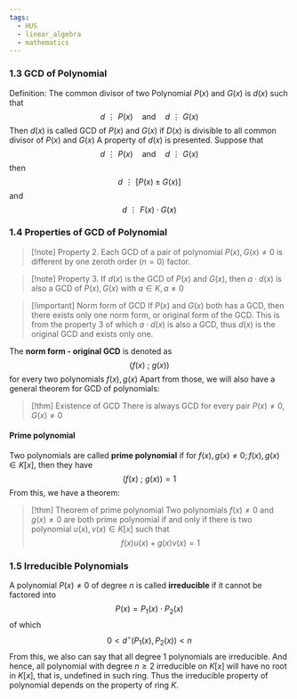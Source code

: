 ```yaml
---
tags:
  - HUS
  - linear_algebra
  - mathematics
---
```

### 1.3 GCD of Polynomial 
Definition: The common divisor of two Polynomial $P(x)$ and $G(x)$ is $d(x)$ such that $$d
\mathrel{\vdots} P(x)\quad \text{and} \quad d \mathrel{\vdots} G(x)$$
Then $d(x)$ is called GCD of $P(x)$ and $G(x)$ if $D(x)$ is divisible to all common divisor of $P(x)$ and $G(x)$ 
A property of $d(x)$ is presented. Suppose that $$d
\mathrel{\vdots} P(x)\quad \text{and} \quad d \mathrel{\vdots} G(x)$$ then $$d \mathrel{\vdots} [P(x)\pm G(x)]$$ and $$d\mathrel{\vdots}F(x)\cdot G(x)$$
### 1.4 Properties of GCD of Polynomial
> [!note] Property 2. 
> Each GCD of a pair of polynomial $P(x), G(x)\neq 0$ is different by one zeroth order $(n=0)$ factor. 

> [!note] Property 3.
> If $d(x)$ is the GCD of $P(x)$ and $G(x)$, then $a\cdot d(x)$ is also a GCD of $P(x), G(x)$ with $a \in K, a \neq 0$

> [!important] Norm form of GCD
> If $P(x)$ and $G(x)$ both has a GCD, then there exists only one norm form, or original form of the GCD. This is from the property 3 of which $a\cdot d(x)$ is also a GCD, thus $d(x)$ is the original GCD and exists only one. 

The **norm form - original GCD** is denoted as $$(f(x)\:;\:g(x))$$ for every two polynomials $f(x),g(x)$
Apart from those, we will also have a general theorem for GCD of polynomials: 

> [!thm] Existence of GCD
> There is always GCD for every pair $P(x)\neq 0$, $G(x)\neq 0$

#### Prime polynomial 
Two polynomials are called **prime polynomial** if for $f(x),g(x)\neq 0; f(x), g(x) \in K[x]$, then they have $$(f(x)\:;\: g(x))=1$$
From this, we have a theorem: 

> [!thm] Theorem of prime polynomial
> Two polynomials $f(x)\neq 0$ and $g(x)\neq 0$ are both prime polynomial if and only if there is two polynomial $u(x),v(x)\in K[x]$ such that $$f(x)u(x)+g(x)v(x)=1$$ 

### 1.5 Irreducible Polynomials
A polynomial $P(x)\neq 0$ of degree $n$ is called **irreducible** if it cannot be factored into $$P(x)=P_{1}(x)\cdot P_{2}(x)$$  of which $$0<d^{\circ}(P_{1}(x), P_{2}(x))<n$$
From this, we also can say that all degree 1 polynomials are irreducible. And hence, all polynomial with degree $n\geq2$ irreducible on $K[x]$ will have no root in $K[x]$, that is, undefined in such ring. Thus the irreducible property of polynomial depends on the property of ring $K$. 

